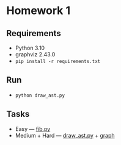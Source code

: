 # Homework 1

## Requirements

- Python 3.10
- graphviz 2.43.0
- `pip install -r requirements.txt`

## Run

- `python draw_ast.py`

## Tasks

- Easy — [fib.py](fib.py)
- Medium + Hard — [draw_ast.py](draw_ast.py) + [graph](artifacts/output.png)
